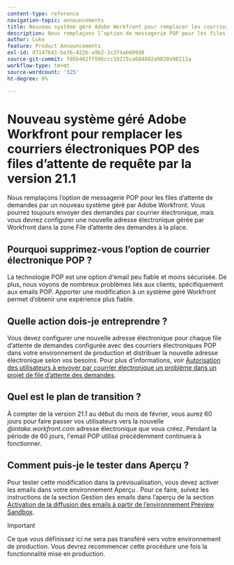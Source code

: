 ```yaml
---
content-type: reference
navigation-topic: announcements
title: Nouveau système géré Adobe Workfront pour remplacer les courriers électroniques POP des files d’attente de requête par la version 21.1
description: Nous remplaçons l’option de messagerie POP pour les files d’attente de demandes par un nouveau système géré par Adobe Workfront. Vous pourrez toujours envoyer des demandes par courrier électronique, mais vous devrez configurer une nouvelle adresse électronique gérée par Workfront dans la zone File d’attente des demandes à la place.
author: Luke
feature: Product Announcements
exl-id: d7147641-ba36-422b-a9b2-3c2f4ab609d8
source-git-commit: f05b462ff596ccc19215ca684802a9820a98211a
workflow-type: tm+mt
source-wordcount: '325'
ht-degree: 0%

---
```


# Nouveau système géré Adobe Workfront pour remplacer les courriers électroniques POP des files d’attente de requête par la version 21.1

Nous remplaçons l’option de messagerie POP pour les files d’attente de demandes par un nouveau système géré par Adobe Workfront. Vous pourrez toujours envoyer des demandes par courrier électronique, mais vous devrez configurer une nouvelle adresse électronique gérée par Workfront dans la zone File d’attente des demandes à la place.

## Pourquoi supprimez-vous l’option de courrier électronique POP ?

La technologie POP est une option d&#39;email peu fiable et moins sécurisée. De plus, nous voyons de nombreux problèmes liés aux clients, spécifiquement aux emails POP. Apporter une modification à un système géré Workfront permet d’obtenir une expérience plus fiable.

## Quelle action dois-je entreprendre ?

Vous devez configurer une nouvelle adresse électronique pour chaque file d’attente de demandes configurée avec des courriers électroniques POP dans votre environnement de production et distribuer la nouvelle adresse électronique selon vos besoins. Pour plus d’informations, voir [Autorisation des utilisateurs à envoyer par courrier électronique un problème dans un projet de file d’attente des demandes](/help/quicksilver/manage-work/requests/create-requests/enable-email-issues-into-projects.md).

## Quel est le plan de transition ?

À compter de la version 21.1 au début du mois de février, vous aurez 60 jours pour faire passer vos utilisateurs vers la nouvelle *@intake.workfront.com* adresse électronique que vous créez. Pendant la période de 60 jours, l&#39;email POP utilisé précédemment continuera à fonctionner.

## Comment puis-je le tester dans Aperçu ?

Pour tester cette modification dans la prévisualisation, vous devez activer les emails dans votre environnement Aperçu . Pour ce faire, suivez les instructions de la section Gestion des emails dans l’aperçu de la section [Activation de la diffusion des emails à partir de l’environnement Preview Sandbox](../../../workfront-basics/using-notifications/enable-delivery-emails-from-preview-sandbox-environment.md).

>[!IMPORTANT]
>
>Ce que vous définissez ici ne sera pas transféré vers votre environnement de production. Vous devrez recommencer cette procédure une fois la fonctionnalité mise en production.
